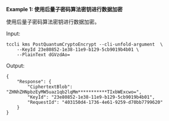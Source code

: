**Example 1: 使用后量子密码算法密钥进行数据加密**

使用后量子密码算法密钥进行数据加密。

Input: 

```
tccli kms PostQuantumCryptoEncrypt --cli-unfold-argument  \
    --KeyId 23e80852-1e38-11e9-b129-5cb9019b4b01 \
    --PlainText dGVzdAo=
```

Output: 
```
{
    "Response": {
        "CiphertextBlob": "ZHNhZHNpbzEyMW5uaz1qb2lqMm***********TIxbWExcwo=",
        "KeyId": "23e80852-1e38-11e9-b129-5cb9019b4b01",
        "RequestId": "403150d4-1736-4e61-9259-d70bb7799620"
    }
}
```

